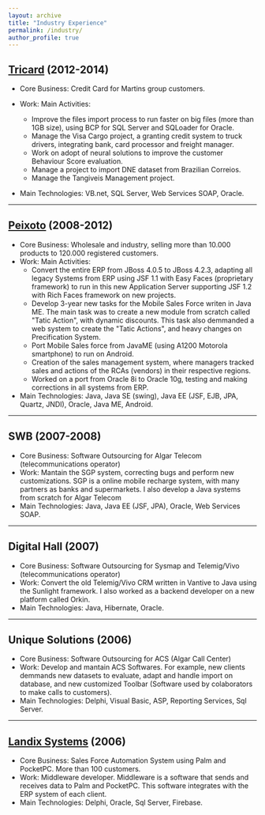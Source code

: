 ```yaml
---
layout: archive
title: "Industry Experience"
permalink: /industry/
author_profile: true
---
```


[Tricard](https://www.tricard.com.br/) (2012-2014)
---
- Core Business: Credit Card for Martins group customers.
- Work: Main Activities:
  - Improve the files import process to run faster on big files (more than 1GB size), using BCP for SQL Server and SQLoader for Oracle.
  - Manage the Visa Cargo project, a granting credit system to truck drivers, integrating bank, card processor and freight manager. 
  - Work on adopt of neural solutions to improve the customer Behaviour Score evaluation.
  - Manage a project to import DNE dataset from Brazilian Correios.
  - Manage the Tangiveis Management project.

- Main Technologies: VB.net, SQL Server, Web Services SOAP, Oracle. 


--- 

[Peixoto](https://www.peixoto.com.br/) (2008-2012)
---
- Core Business: Wholesale and industry, selling more than 10.000 products to 120.000 registered customers.
- Work: Main Activities:
   - Convert the entire ERP from JBoss 4.0.5 to JBoss 4.2.3, adapting all legacy Systems from ERP using JSF 1.1 with Easy Faces (proprietary framework) to run in this new  Application Server supporting JSF 1.2 with Rich Faces framework on new projects.
   - Develop 3-year new tasks for the Mobile Sales Force writen in Java ME. The main task was to create a new module from scratch called "Tatic Action", with dynamic discounts. This task also demmanded a web system to create the "Tatic Actions", and heavy changes on Precification System. 
   - Port Mobile Sales force from JavaME (using A1200 Motorola smartphone) to run on Android.  
   - Creation of the sales management system, where managers tracked sales and actions of the RCAs (vendors) in their respective regions. 
   - Worked on a port from Oracle 8i to Oracle 10g, testing and making corrections in all systems from ERP.
- Main Technologies: Java, Java SE (swing), Java EE (JSF, EJB, JPA, Quartz, JNDI), Oracle, Java ME, Android.


--- 


SWB (2007-2008)
---


- Core Business: Software Outsourcing for Algar Telecom (telecommunications operator)
- Work: Mantain the SGP system, correcting bugs and perform new customizations. SGP is a online mobile recharge system, with many partners as banks and supermarkets. I also develop a Java systems from scratch for Algar Telecom
- Main Technologies: Java, Java EE (JSF, JPA), Oracle, Web Services SOAP. 

--- 

Digital Hall (2007)
---


- Core Business: Software Outsourcing for Sysmap and Telemig/Vivo (telecommunications operator)
- Work: Convert the old Telemig/Vivo CRM written in Vantive to Java using the Sunlight framework. I also worked as a backend developer on a new platform called Orkin.
- Main Technologies: Java, Hibernate, Oracle. 

 
--- 

Unique Solutions (2006)
---

- Core Business: Software Outsourcing for ACS (Algar Call Center)
- Work: Develop and mantain ACS Softwares. For example, new clients demmands new datasets to evaluate, adapt and handle import on database, and new customized Toolbar (Software used by colaborators to make calls to customers).
- Main Technologies: Delphi, Visual Basic, ASP, Reporting Services, Sql Server.

--- 

[Landix Systems](https://www.landix.com.br/) (2006)
---

- Core Business: Sales Force Automation System using Palm and PocketPC. More than 100 customers.
- Work: Middleware developer. Middleware is a software that sends and receives data to Palm and PocketPC. This software integrates with the ERP system of each client.
- Main Technologies: Delphi, Oracle, Sql Server, Firebase.
